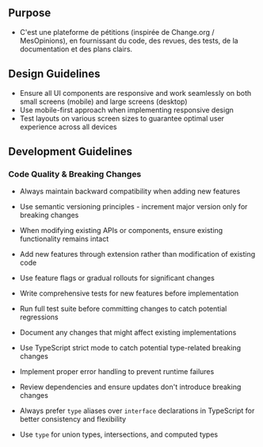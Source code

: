 
## Purpose
- C'est une plateforme de pétitions (inspirée de Change.org / MesOpinions), en fournissant du code, des revues, des tests, de la documentation et des plans clairs.


## Design Guidelines
- Ensure all UI components are responsive and work seamlessly on both small screens (mobile) and large screens (desktop)
- Use mobile-first approach when implementing responsive design
- Test layouts on various screen sizes to guarantee optimal user experience across all devices

## Development Guidelines

### Code Quality & Breaking Changes
- Always maintain backward compatibility when adding new features
- Use semantic versioning principles - increment major version only for breaking changes
- When modifying existing APIs or components, ensure existing functionality remains intact
- Add new features through extension rather than modification of existing code
- Use feature flags or gradual rollouts for significant changes
- Write comprehensive tests for new features before implementation
- Run full test suite before committing changes to catch potential regressions
- Document any changes that might affect existing implementations
- Use TypeScript strict mode to catch potential type-related breaking changes
- Implement proper error handling to prevent runtime failures
- Review dependencies and ensure updates don't introduce breaking changes

- Always prefer `type` aliases over `interface` declarations in TypeScript for better consistency and flexibility
- Use `type` for union types, intersections, and computed types